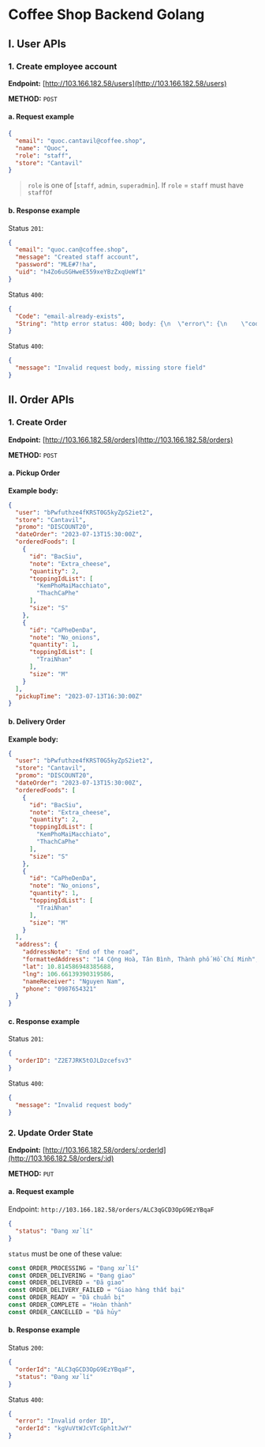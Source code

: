 # Coffee Shop Backend Golang

## I. User APIs

### 1. Create employee account

**Endpoint:** [http://103.166.182.58/users](http://103.166.182.58/users)

**METHOD:** `POST`

#### a. Request example

```json
{
  "email": "quoc.cantavil@coffee.shop",
  "name": "Quoc",
  "role": "staff",
  "store": "Cantavil"
}
```

> `role` is one of [`staff`, `admin`, `superadmin`]. If `role` = `staff` must have `staffOf`

#### b. Response example

Status `201`:

```json
{
  "email": "quoc.can@coffee.shop",
  "message": "Created staff account",
  "password": "MLE#7!ha",
  "uid": "h4Zo6uSGHweE559xeYBzZxqUeWf1"
}
```

Status `400`:

```json
{
  "Code": "email-already-exists",
  "String": "http error status: 400; body: {\n  \"error\": {\n    \"code\": 400,\n    \"message\": \"EMAIL_EXISTS\",\n    \"errors\": [\n      {\n        \"message\": \"EMAIL_EXISTS\",\n        \"domain\": \"global\",\n        \"reason\": \"invalid\"\n      }\n    ]\n  }\n}\n"
}
```

Status `400`:

```json
{
  "message": "Invalid request body, missing store field"
}
```

## II. Order APIs

### 1. Create Order

**Endpoint:** [http://103.166.182.58/orders](http://103.166.182.58/orders)

**METHOD:** `POST`

#### a. Pickup Order

**Example body:**

```json
{
  "user": "bPwfuthze4fKRST0G5kyZpS2iet2",
  "store": "Cantavil",
  "promo": "DISCOUNT20",
  "dateOrder": "2023-07-13T15:30:00Z",
  "orderedFoods": [
    {
      "id": "BacSiu",
      "note": "Extra_cheese",
      "quantity": 2,
      "toppingIdList": [
        "KemPhoMaiMacchiato",
        "ThachCaPhe"
      ],
      "size": "S"
    },
    {
      "id": "CaPheDenDa",
      "note": "No_onions",
      "quantity": 1,
      "toppingIdList": [
        "TraiNhan"
      ],
      "size": "M"
    }
  ],
  "pickupTime": "2023-07-13T16:30:00Z"
}
```

#### b. Delivery Order

**Example body:**

```json
{
  "user": "bPwfuthze4fKRST0G5kyZpS2iet2",
  "store": "Cantavil",
  "promo": "DISCOUNT20",
  "dateOrder": "2023-07-13T15:30:00Z",
  "orderedFoods": [
    {
      "id": "BacSiu",
      "note": "Extra_cheese",
      "quantity": 2,
      "toppingIdList": [
        "KemPhoMaiMacchiato",
        "ThachCaPhe"
      ],
      "size": "S"
    },
    {
      "id": "CaPheDenDa",
      "note": "No_onions",
      "quantity": 1,
      "toppingIdList": [
        "TraiNhan"
      ],
      "size": "M"
    }
  ],
  "address": {
    "addressNote": "End of the road",
    "formattedAddress": "14 Cộng Hoà, Tân Bình, Thành phố Hồ Chí Minh",
    "lat": 10.814586948385688,
    "lng": 106.66139390319586,
    "nameReceiver": "Nguyen Nam",
    "phone": "0987654321"
  }
}
```

#### c. Response example

Status `201`:

```json
{
  "orderID": "Z2E7JRK5tOJLDzcefsv3"
}
```

Status `400`:

```json
{
  "message": "Invalid request body"
}
```

### 2. Update Order State

**Endpoint:** [http://103.166.182.58/orders/:orderId](http://103.166.182.58/orders/:id)

**METHOD:** `PUT`

#### a. Request example

Endpoint: `http://103.166.182.58/orders/ALC3qGCD3OpG9EzYBqaF`

```json
{
  "status": "Đang xử lí"
}
```

`status` must be one of these value:

```go
const ORDER_PROCESSING = "Đang xử lí"
const ORDER_DELIVERING = "Đang giao"
const ORDER_DELIVERED = "Đã giao"
const ORDER_DELIVERY_FAILED = "Giao hàng thất bại"
const ORDER_READY = "Đã chuẩn bị"
const ORDER_COMPLETE = "Hoàn thành"
const ORDER_CANCELLED = "Đã hủy"
```

#### b. Response example

Status `200`:

```json
{
  "orderId": "ALC3qGCD3OpG9EzYBqaF",
  "status": "Đang xử lí"
}
```

Status `400`:

```json
{
  "error": "Invalid order ID",
  "orderId": "kgVuVtWJcVTcGph1tJwY"
}
```
